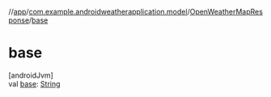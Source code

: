 //[app](../../../index.md)/[com.example.androidweatherapplication.model](../index.md)/[OpenWeatherMapResponse](index.md)/[base](base.md)

# base

[androidJvm]\
val [base](base.md): [String](https://kotlinlang.org/api/latest/jvm/stdlib/kotlin/-string/index.html)
